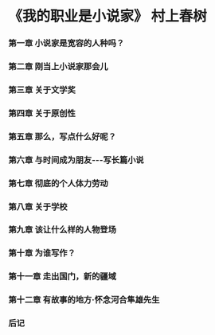 # 《我的职业是小说家》 村上春树

### 第一章 小说家是宽容的人种吗？



### 第二章 刚当上小说家那会儿


### 第三章 关于文学奖


### 第四章 关于原创性


### 第五章 那么，写点什么好呢？


### 第六章 与时间成为朋友---写长篇小说


### 第七章 彻底的个人体力劳动

### 第八章 关于学校


### 第九章 该让什么样的人物登场


### 第十章 为谁写作？

### 第十一章 走出国门，新的疆域


### 第十二章 有故事的地方·怀念河合隼雄先生

### 后记
